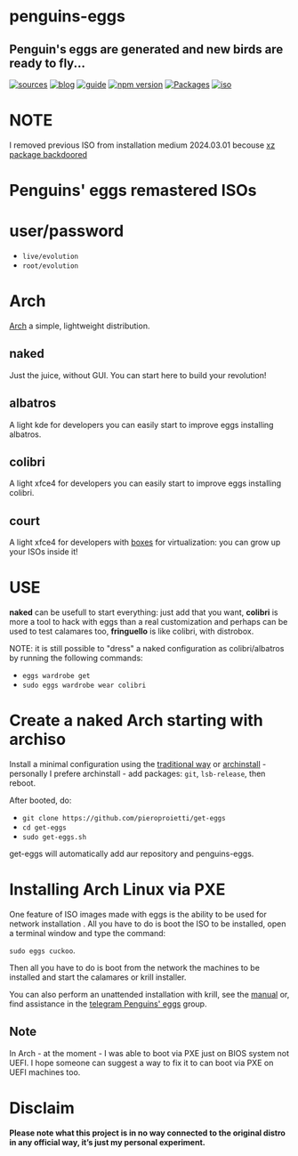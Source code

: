 penguins-eggs
=============

## Penguin&#39;s eggs are generated and new birds are ready to fly...
[![sources](https://img.shields.io/badge/github-sources-cyan)](https://github.com/pieroproietti/penguins-eggs)
[![blog](https://img.shields.io/badge/blog-penguin's%20eggs-cyan)](https://penguins-eggs.net)
[![guide](https://img.shields.io/badge/guide-penguin's%20eggs-cyan)](https://penguins-eggs.net/docs/Tutorial/eggs-users-guide)
[![npm version](https://img.shields.io/npm/v/penguins-eggs.svg)](https://npmjs.org/package/penguins-eggs)
[![Packages](https://img.shields.io/badge/packages-blue)](https://sourceforge.net/projects/penguins-eggs/files/Packages)
[![iso](https://img.shields.io/badge/iso-images-cyan)](https://sourceforge.net/projects/penguins-eggs/files/ISOS)


# NOTE
I removed previous ISO from installation medium 2024.03.01 becouse [xz package backdoored](https://archlinux.org/news/the-xz-package-has-been-backdoored/)


# Penguins' eggs remastered ISOs

# user/password
* ```live/evolution```
* ```root/evolution```

# Arch

[Arch](https://archlinux.org/) a simple, lightweight distribution.

## **naked**
Just the juice, without GUI. You can start here to build your revolution!

## **albatros**
A light kde for developers you can easily start to improve eggs installing albatros.

##  **colibri**
A light xfce4 for developers you can easily start to improve eggs installing colibri.

##  **court**
A light xfce4 for developers with [boxes](https://help.gnome.org/users/gnome-boxes/stable/) for virtualization: you can grow up your ISOs inside it!


# USE

**naked** can be usefull to start everything: just add that you want, **colibri** is more a tool to hack with eggs than a real customization and perhaps can be used to test calamares too, **fringuello** is like colibri, with distrobox.

NOTE: it is still possible to "dress" a naked configuration as colibri/albatros by running the following commands:

* ```eggs wardrobe get```
* ```sudo eggs wardrobe wear colibri```

# Create a naked Arch starting with archiso
Install a minimal configuration using the [traditional way](https://wiki.archlinux.org/title/installation_guide) or [archinstall](https://wiki.archlinux.org/title/archinstall) - personally I prefere archinstall - add packages: `git`, `lsb-release`, then reboot. 

After booted, do:

* `git clone https://github.com/pieroproietti/get-eggs`
* `cd get-eggs`
* `sudo get-eggs.sh`

get-eggs will automatically add aur repository and penguins-eggs. 

# Installing Arch Linux via PXE

One feature of ISO images made with eggs is the ability to be used for network installation . All you have to do is boot the ISO to be installed, open a terminal window and type the command: 

```sudo eggs cuckoo```.

Then all you have to do is boot from the network the machines to be installed and start the calamares or krill installer.

You can also perform an unattended installation with krill, see the [manual](https://penguins-eggs.net/docs/Tutorial/english) or, find assistance in the [telegram Penguins' eggs](https://t.me/penguins_eggs) group.

## Note
In Arch - at the moment - I was able to boot via PXE just on BIOS system not UEFI. I hope someone can suggest a way to fix it to can boot via PXE on UEFI machines too.

# Disclaim

__Please note what this project is in no way connected to the original distro in any official way, it’s just my personal experiment.__

